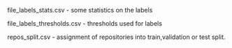 file_labels_stats.csv - some statistics on the labels

file_labels_thresholds.csv - thresholds used for labels

repos_split.csv - assignment of repositories into train,validation or test split.
